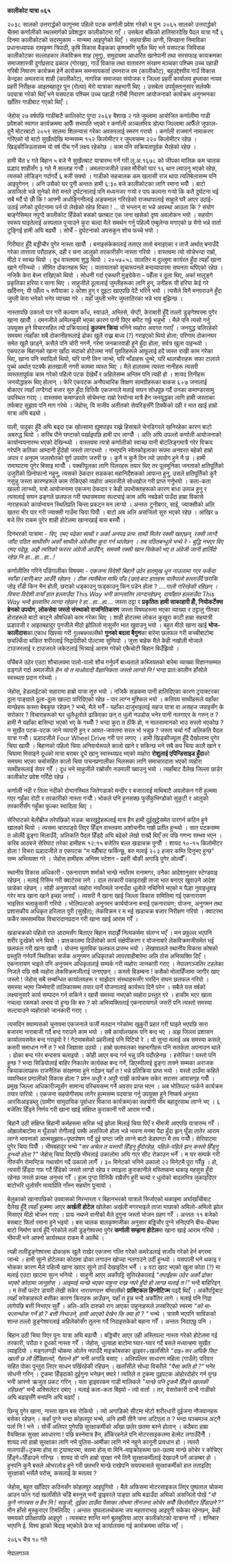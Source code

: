 **कालीकोट यात्रा ०६५**

२०३८ सालको उत्तरार्द्धको फागुनमा पहिलो पटक कर्णाली प्रवेश गरेको म पुनः २०६५ सालको
उत्तरार्द्धको चैतमा कर्णालीको स्थलमार्गको प्रवेशद्धार कालीकोटमा गएँ । उसबेला बाँकेको
हातिसारदेखि पैदल यात्रा गर्दै ६ दिनमा कालीकोटको सदरमुकाम - मान्ममा आइपुगेको थिएँ ।
सहयात्रीमा अग्नी, सिप्खाना निमाविका प्रधानाध्यापक रामकृष्ण त्रिपाठी, कृषि विकास
बैङ्कका कृष्णमणि भूर्तेल थिए भने यसपटक जिविसक कालीकोटका सल्लाहकार लेकविक्रम शाह
(मुगु), समुदायमा आधारित खानेपानी तथा सरसफाइ कायक्रमका समाजशास्त्री दुर्गाप्रसाद
ढकाल (गोरखा), गाउँ विकास तथा वातावरण संरक्षण मञ्चका पश्चिम उच्च पहाडी गरिबी
निवारण कार्यक्रम हेर्ने कार्यक्रम समनवयकर्ता दमनराज वम (कालीकोट), बहुउद्देश्यीय गाउँ
विकास केन्द्रका अमलराज शाही (कालीकोट), नागरिक समाजका संयोजक र जिल्ला प्रहरी
कार्यालय हुम्लाका नायव प्रहरी निरीक्षक आइतबहादुर पुन (रोल्पा) मेरो यात्राका सहभागी
थिए । उसबेला उपर्युक्तानुसार सर्लक्कै पदयात्रा गरेको थिएँ भने यसपटक पश्चिम उच्च पहाडी
गरीबी निवारण आयोजनाको कार्यक्रम अनुगमनका खाँतिर गाडीबाट गएको थिएँ ।

जेहोस् २७ वर्षपछि गाडीबाटै कालिकोट पुग्दा २०६४ बैशाख २ गते जुम्लामा आयोजित
कर्णालीमा गाडी प्रवेशको स्वागत कार्यक्रममा आफैँ सभापति भएको र कर्णाली अञ्चलभित्र
डोल्पा जिल्लामा आफैँले जुफाल-दुनै मोटरबाटो २०५९ सालमा शिलन्यास गरेका अवसरलाई स्मरण
गरायो । कर्णाली राजमार्ग नामाकरण गरिएको यो बाटो सुर्खेतदेखि मान्मसम्म १५२
किलोमीटर र जुम्लासम्म २२० किलोमीटर रहेछ । खिड्कीजिउलासम्म यो वर्ष पीच गर्ने लक्ष्य
रहेकोछ । काम पनि सक्रियतापूर्वक भैरहेको रहेछ ।

हामी चैत ४ गते बिहान ५ बजे नै सुर्खेतबाट यात्रारम्भ गर्ने गरी लु.अ.१६७८ को जीपका
मालिक कम चालक प्रल्हाद शाहीसँग ३ गते नै सल्लाह गर्‍यौँ। अमलराजजीले उन्नत मौरीको घार
१६ थान ल्याउनु भएको रहेछ, त्यसको लोडिङ्ग गर्दागर्दै ६ बजी सक्यो । गाडीको सहचालक
कम खलासी राज थापा त्यतिबेलासम्म पनि आइपुगेनन् । अनि उसैको घर पुगी अन्ततः हामी
६:३० बजे कालीकोटका लागि रमाना भयौँ । बाटो असजिलो भन्ने सुनेको मेरो मनले
दुर्घटनालाई पनि मध्यनजर गर्‍यो र पाप कल्पना गर्‍यो कि कतै दुर्घटना भई सबै मर्दै पो छौँ
कि ! आफ्नी अर्धाङ्गिनीलाई अङ्कमाल गरिरहेको राजथापालाई साहुले घरै आएर उठाई-उठाई
लगेको दुर्घटनामा पर्न पो लेखेको रहेछ विचरा ! \... पो भन्लान् वा भन्ने अवस्था आउला कि
? संयोग बाङ्गेसिमल नपुग्दै कालीकोट हिँडेको बसको छतबाट एक जना खसेको दृष्य अवलोकन भयो
। सहयोग स्वरूप घाइतेलाई अस्पताल पुर्‍याउने कुरा चल्दा मैले समर्थन गर्नु पहिल्यै एम्बुलेन्स
मगाएको छ भैगो भन्ने वार्ता टुङ्गिई हामी अघि बढ्यौँ । सोचेँ - दुर्घटनाको अपसकुन शोच
फच्चे भयो ।

गिरीघाट हुँदै बड्डीचौर पुगेर नास्ता खायौँ । बनाइसकेकालाई तताएर तातो बनाइएका र ताजै
अर्थात् बनाउँदै गरेका तात्ताता परौठाहरू, दही र चना आलुको तरकारीसँग नास्ता गरियो ।
वास्तवमा त्यो सोचेभन्दा राम्रो, मीठो र स्वच्छ थियो । दूध वास्तवमा शुद्ध थियो ।
२०५७÷५८ सालतिर म दुल्लुमा कार्यरत हुँदा त्यहाँ खाना खाने गरिन्थ्यो । सीमित दोकानहरू
थिए । यातायातको सुचारूपनले बन्दव्यापारमा सघनता थपिएको रहेछ । नजिकै केरा बेच्न
राखिएको थियो । सोधनी गर्दा एकथरी मुङ्ग्रेकेरा - पहेँला र ठूला थिए, अर्का मालुङ्गे
प्रकृतिका हरिया र साना थिए । साहुजीले ठूलालाई जुम्लीहरूका लागि हुन्, उनीहरू यी
हरिया केई गरे खाँदैनन्; यी पहेँला ५ रूपैयाका २ कोशा हुन् र दुइटा खाएपछि पेटै भरिने भयो
। त्यसैले यिनै मनपराउने हुँदा जुम्ली केरा भनेको भनेर व्याख्या गरे । यहाँ जुम्ली भनेर
जुम्लातिरका भन्ने भाव बुझिन्छ ।

नास्तापछि उकालो पार गरी कल्याण काँध, स्याउले, अम्लिसे, सेप्टी, केराबारी हुँदै तल्लो
डुङ्गेश्वरमा पुगेर खाना खायौँ । दमनजीले अमिलचुकी भएका कारण पानी पिएर बमीट गर्छु
भन्नुभो । मैले पनि त्यसो गर्नु उपयुक्त हुने विचारसहित त्यो प्रक्रियालाई **कुल्जन क्रिया**
भनिने व्यहोरा अवगत गराएँ । जनयुद्ध चलिरहेको समयमा त्यहाँका सबै दोकानीहरूलाई ढोका
खुलै राख्न बाध्य (?) गराइएको थियो होला; परिणाम दोकानघर समेत खुलै छाड्ने, कसैले पनि
चोरी नगर्ने, गरेमा जनकारवाही हुने हुँदा होला, सर्वत्र खुला पाइन्थ्यो । एकपटक बिहानको
खाना खाँदा सदाको होटेलमा नयाँ युवतिहरूले आफूलाई हदै व्यस्त राखी काम गरेका थिए, खाना
पनि स्वादिलो थियो, घरि पानी लिन जान्थे, घरि भाँडाहरू धुन्थे, घरि थालचौराहरू सफा
टालाले पुच्थे अर्थात् पटक्कै हातखाली नगरी काममा व्यस्त थिए । मैले हालसम्म त्यस्ता
नानीहरू त्यसरी व्यस्ततापूर्वक काम गरेको पहिलो पटक देखेथेँ र अहिलेसम्म अन्तिम पनि त्यही
हो । शायद तिनीहरू जनयोद्धाहरू थिए होलान् । फेरि एकपटक अनौपचारिक शिक्षण
सामग्रीहरूका बाकस ६÷७ जनालाई बोकाएर त्यहाँ लग्दैगर्दा बजार सुरु हुँदा वित्तिकै एकजनाले
मलाई सघन सोधपूछ गर्दै उनका कमाण्डरसामु उपस्थित गराए । वास्तवमा कमाण्डरले सोचेभन्दा
राम्रो रेस्पोन्स मात्रै हैन जनयुद्धका लागि हामी जस्ताका तर्फबाट सुझाव पनि माग गरेथे ।
जेहोस्, यि सजीव अतीतको सेयरिङ्सँगै ठिक्कैको दही र भात खाई हाम्रो यात्रा अघि बढ्यो ।

पाली, पादुका हुँदै अघि बढ्दा एक खोल्सामा ह्यूमपाइप राख्ने हिसाबले चेनडिगरले खनिरहेका
कारण बाटो अबरुद्ध थियो । करिब पौने घण्टाको पर्खाइपछि हामी पार लाग्यौँ । अलि अघि
उपल्लो कर्णाली आयोजनाको कार्यान्वयनारम्भ भएको देखिन्थ्यो । वास्तवमा त्यत्रो
कर्णालीको स्वाच्छ पानी बोटलिङ्गमात्रै गरेर विक्रय गरेपनि कतिका आम्दानी हुँदोहो जस्तो
लाग्दथ्यो । नभएपनि स्वेतकोइलाका रूपमा अनवरत बहेको हाम्रो अपार र अनुपम जलस्रोतको
पूर्ण उपयोग जरुरी छ । कुनै न कुनै दिन त्यो उपयोग हुने नै छ । हामी रामाघाटमा पुगेर
बिसाइ मार्‍यौँ । पक्कीपूलका लागि पिलरहरू तयार थिए तर पूलमूनिका जनताको क्षतिपूर्तिको
उजुरीको छिनोफानो नहुनु, त्यसको ठेकदार सडकका महानिर्देशकको आफन्त हुनु, उसले
क्षतिपूर्तिको कुरै नसुन्नु जस्ता कारणहरूले काम रोकिएको व्यहोरा अमलजीले सोधखोज गरी
प्राप्त गर्नुभयो । कता-कता खल्लो लाग्थ्यो, यत्रो आयोजनामा एकजना ठेकदार र केही
उपभोक्ताहरूको कारण बाधा उत्पन्न हुनु र त्यसलाई सघन ढङ्गले छलफल गरी यथासमयमा
सल्ट्याई काम अघि नबढेको पाउँदा हाम्रा विकासे नाराहरूको कार्यान्वयन स्थितिप्रति
चिन्ता प्रकट्न मन लाग्यो । अन्ततः टुनीबगर, साई, ज्याक्सीको अलि खतरा भीर पार गरी
ज्याक्सी गाउँमा चिया पियौँ । बाटो अब अलि असजिलो सुरु भएको रहेछ । आखिर ७ बजे तिर
राकम पुगेर शाही होटेलमा खानाखाई बास बस्यौँ ।

दिनभरको यात्रामा - *विए, एमए पढेका साथी र अर्का अनपढ प्रायः साथी मिलेर रक्सी
खाएछन्, रक्सी लाग्दै जाँदा पठित साथीसँग अर्को साथीले अंग्रेजीमा कुरा गर्न थालेछन् । तब
पठितबन्धुले भन्थे रे - बुद्धि नभएर विए एमए पढेछु, अझै त्यतिको फररर अंग्रेजी आउँदैन, समयमै
रक्सी खान सिकेको भए त अंग्रेजी जानी हालिँदो रहेछ नि हा\...हा\...हा\...!*

कर्णालीतिर गरिने पाँडेगालीका विषयमा - *एकजना विदेशी बिहानै उठेर हातमुख धुन
नाउलामा गएर फर्कंदा स्वाँडा (बारी)बाट आउँदै रहेछन् । ठीक त्यसैबेला माथि पाँड (छत)बाट
हातहरू पालैपालो हल्लाउँदै* छराकि जोइ राँडी किन भैन होली, छराको धड्काउनु फड्काउनु
किन पडेन होला ? \....*गाली गरिरहेकी रहिछन् । विचरा विदेशी वायाँ हात हल्लाउँदा
This Way भनी कान्लातिर लाग्दारहेछन्, दायाँहात हल्लाउँदा This Way भन्दै इत्लातिर
लाग्दा रहेछन् रे हा\...हा\...हा\....* जस्ता ठट्टा र **प्रकृतितः हामी साकाहारी
हौँ, नियोकर्टेक्स ब्रेनको उपयोग, लोकसेवा जस्तो संस्थाको राजनितिकरण** जस्ता विषयहरूमा
भएका व्याख्या र ठट्टालु गीतका होराहरूले बाटो काट्ने औषधिको काम गरेका थिए । शाही
होटलमा लोकल कुखुरा काटी हाम्रा सहयात्री प्रल्हादजी र आइतबहादुर पुनजीले मीठो
झोलिलो मासुसँग भात खुवाउनु भयो । बहुत मीठो खाना खाई **भोज-कालीदास**का एकाध
खिस्सा गरी *गुलबकावली*को **गुनको बदला बैगुन**का बारेमा छलफल गरी कच्चीबाटोमा
छचल्किँदा थकित शरीरलाई निद्रादेवीको पोल्टामा सुम्पियो । जुत्ता बाहेक मैले केही नखोली
मोजाले टाउजरलाई र टाउजरले जकेटलाई भित्र्याई आराम गरेको एकैचोटी बिहान बिउँझियो ।

पाँचैबजे उठेर एउटा शौचालयमा पालो-पालो शौच गर्नुपर्ने बाध्यताले कब्जियतको बारेमा
व्याख्या विज्ञानसम्मत ढङ्गले गर्दा अमलजीले *हैन यो त माओवादी वैज्ञानिकता जस्तो लाग्यो
नि* *!* भन्दा प्रात:कालीन हाँसोले स्वस्थता प्रदान गरेथ्यो ।

जेहोस्, हेडलाईटको सहारामा हाम्रो यात्रा सुरु भयो । नजिकै सडकमा पानी हालिदिएका
कारण ट्रयाक्टरका ठूला पाङ्ग्राले ठूला-ठूला खाल्टा पारिदिएको रहेछ - पार लाग्न मुश्किल
भयो । कतिपय साथीहरूले यहाँका मान्छेहरू कस्ता बेबकुफ रहेछन् ? भन्थे, मैले भनेँ - यहाँका
दाजुभाइलाई सहज यात्रा वा असहज जवाइसँग के सरोकार ? विचाराहरूको घर धुलैधुलोले
ढाकिएका छन् त धुलो नउडोस् भनेर पानी नलगाएर के गरुन् त ? हामी नै यहाँका बासिन्दा
भएको भए के गथ्यौँ ? भन्दा कुरा त ठीकै हो, न मालसामानको भाउ सस्तो भएकोछ ? न सुर्खेत
पटक-पटक जाने व्यापारी हुन् र आवत-जावतमा सरल भो भन्नुछ ? जस्ता चर्चा गर्दै अलिकति
पैदल यात्रा गर्‍यौँ। प्रल्हादजीले Four Wheel Drive गरी पार लगाए । हामी खिड्कीज्यूला
हुँदै दैखोलामा पुगेर चिया खायौँ । बिहानको पहिलो चिया अनिवार्यरूपले कालो खाने र
सकिन्छ भने सबै कप चिया कालै खाने र चियामा मिसाइने दूधको मात्रा बराबर दूधै खानु
स्वास्थ्यप्रद भएको व्यहोरा **रोशुलाई एपिन्डिसाइड हुँदा**को समयमा भएका चर्चासहित
कालो चिया पाचनप्रणालीका भिलसका लागि समाचारदाता भएको व्यहोरा साथीहरूलाई सेयर
गरेँ । दूध भने साहुजीले राम्रोसँग नउमाली ख्वाउनु भयो । त्यहाँबाट दैलेख जिल्ला छाडेर
कालीकोट प्रवेश गरिँदो रहेछ ।

कर्णाली नदी र तिला नदीको दोभानस्थित जितेगडाको मन्दीर र बजारलाई माथिबाटै
अवलोकन गरी हुल्ममा गएर गहुँका रोटी र तरकारीको नास्ता गर्‍यौँ। भोकले पनि हुनसक्छ
फुर्सेकुभिण्डोको सुकुटी र आलुको तरकारीसँग गहुँका फुल्का स्वादिला थिए ।

सेरिघाटको बेलीब्रीज तरेपछिको सडक चारखुट्टेहरूलाई मात्र हैन हामी दुईखुट्टेसमेत पारगर्न
कठिन हुने खालको थियो । त्यसमा चारपाङ्ग्रे लिएर हिँड्न वास्तवमा अशोचनीय गाह्रो
प्रतीत हुन्थ्यो । सात पटकसम्म त ओर्लंदै ढुङ्गा मिलाउँदै, अलिकति पैदल हिँड्दै अघि बढेको
लेखो राख्दै थिएँ तर पछि गणना सम्भव भएन । करिब आठबजे सेरिघाट तरेका हामीहरू १२:१५
बजेतिर बल्ल खडाचक्र पुग्यौँ । शायद १०-१५ किलोमीटर होला ! विचरा प्रल्हादजीले त
एकपटक "म यहीँबाट फर्किन्छु, बरु मलाई २÷३ हजार कम्ति दिनुभए हुन्छ" सम्म अभिव्यक्त गरे
। जेहोस् हामीहरू अन्तिम स्टेशन - प्रहरी चौकी अगाडि पुगेर ओर्ल्यौँ।

स्थानीय विकास अधिकारी - एकनारायण शर्माको भान्छे नयाँराम रानामगर, उनैका
आदेशानुसार स्टेण्डवाइ रहेछन् । मलाई रिसिभ गरी क्वार्टरमा लगे । दाल तरकारी पकाइराखी
ताजा भात बनाएर खुवाउने आदेश छाडेका रहेछन् । सोही अनुसारको व्यहोरा नयाँरामले जनाउँदा
धूलोले नचिनिने भएको म पैल्हा नुवाइधुवाइ गरेर मात्र खाना खाने इच्छा जनाएँ । त्यसरी नै
खाना खाई जिल्ला विकास समितिमा गई एकनारायण भाइसित भलाकुसारी गरियो ।
भोलिपल्टको अनुगमन कार्ययोजना बनाई एकनारायण; योजना, अनुगमन तथा प्रशासकीय अधिकृत
हरिलाल पुरी (सुर्खेत); लेकविक्रम र म भई खडाचक्र बजार निरीक्षण गरियो । क्वाटरमा
फर्केर समसामयिक विचारादानप्रदान गरी खाना खाई आराम गरेँ ।

खडाचक्रको पहिलो रात आरामसँग बिताएर बिहान सदाझैँ नित्यकर्ममा संलग्न भएँ । मन प्रफुल्ल
भएपनि शरीर दुःखेको भने थियो । प्रातःकालमा दिउँसोको कार्य संक्षेपीकरण र योजनाबारे
लेकविक्रमजीसमेत भई छलफल गरी खाना खायौँ । योजना मुताविक छलफल प्रारम्भ भयो ।
लेखापालले स्थानीय विकास कोषको प्रस्तुति गर्नपर्ने स्थितिका सर्जक अनुगमन अधिकृतको
लापरवाहीबारेमा अलि ठोस अभिव्यक्ति दिएँ । एकनारायण भाइले पनि अनुगमन अधिकृतलाई
सम्पर्क गरी व्यहोरा जानकारी गराए । नेपालगञ्जतिर टहलेका निजले पछि सबै व्यहोरा
लेकविक्रमजीलाई जनाएछन् । कस्तो बिडम्बना ! कसैको मोलाहिँजामा जागीर खाए जस्तो !
जेहोस् सबै सम्बन्धित कार्यालयहरू र साझेदार संस्थाहरूसँग भरदिन सघन छलफल गरियो । समस्या
भएमा जिम्मेवारी तालिकासम्म तयार पार्ने योजनालाई कार्यरूप दिनै परेन । सबैले यस वर्षको
लक्ष्यानुसारै कार्य सम्पादन गर्न सकिने र खासै समस्या नभएको व्यहोरा प्रस्तुत गरे । हाकीम
भएर खाता नचल्दा रकमको अभाव पो हुन्छ कि बरु ? को अभिव्यक्तिलाई एकनारायणले जसरी
पनि त्यस्तो समस्या सल्ट्याउने व्यहोराको जानकारी गराए ।

त्यसदिन क्याम्पसको चुनावमा एकजनाले फर्जी मतदान गरेकोमा खुकुरी प्रहार गरी घाइते
भएपछि सारा बजारमा नाराबाजी गर्दै बन्द गराउने काम भयो । सबै कार्यालयहरू पनि बन्द
भए । अझ जिल्ला प्रशासन कार्यालयसमेत बन्द गराइयो रे ! गेटमाबसेको प्रहरीलाई पनि
पिटियो रे । यो सुन्दा मलाई अब समस्या कसले, कसरी समाधान गर्ने त ? भन्ने जिज्ञासा
उठ्यो । हाम्रो छलफलका सहभागीहरू पनि सतर्कता अपनाउन थाले । ढोका बन्द गरेर बन्दसत्र
चलाइयो । कोही आएर बन्द गर्न भन्नु पनि पर्दोरहेनछ । हत्तेरिका ! यस्तो पनि हुन्छ ?
भन्दा सिडियोलाई बाहिर निकालेर कार्यकक्ष बन्द गर्ने, डिएस्पीलाई ढुङ्गा ताक्ने सम्मका
अराजक क्रियाकलापहरू राजनैतिक संरक्षणमा हुने गर्दछन् यहाँ त ! भन्ने प्रतिक्रिया प्राप्त
भयो । यस्तो ठाउँमा कहिले व्यवस्थित प्रणालीको विकास होला ? प्रश्न अधुरै र अपुरै राखी
कार्यक्रम सकेर सरासर आवासगृह गयौँ । प्रमुख जिल्ला अधिकारीज्यूसँग सामान्य परिचयसम्म
गर्ने अवसर प्राप्त भएन । अब भोलिपल्ट फर्कने कार्यक्रम तयार पारियो । एकजना
सहयोगीसाथ लागेर हुल्मसम्म पदयात्रा गर्नु उपयुक्त हुने निष्कर्ष अनुरूप आरसिआइडब्लु (ग्रामीण
सामुदायिक पूर्वाधार विकास कार्यक्रम)का सहयोगी भीम बहादुरसाथ लाग्ने भए । ६ बजेतिर
हिँड्ने निर्णय गरी खाना खाई संक्षिप्त कुराकानी गरी आराम गर्‍यौँ।

बिहानै उठी संक्षिप्त बिहानी कर्महरूमा सरिक भई झोला मिलाई चिया पिएँ र भीमजी
आएपछि यात्रारम्भ गरेँ । ओह्रालोबाटोमा म घुँडाको रोगीलाई पक्कै असजिलो होला भन्ने
भावना मनमा पैदा हुँदा झन् घुँडा तातेर आराम लाग्ने भावनाको आत्मसुझाव÷पृष्ठपोषण गर्दै दुई
घण्टा जति लाग्ने बाटो डेडघण्टा मै तय गर्‍यौँ। सेरिघाटमा पुगेर चिया पियौँ । भीमबहादुर
भन्थे *"सर अचेल त यस्तरी हिँड्नु हुँदोरहेछ, पहिले-पहिले झन् कस्तो हिँड्नु हुन्थ्यो होला ?"*
जेहोस् चिया पिएपछि भीमलाई उकालोमा अघि गएर सीट रोकाउन भनेँ । म घर सम्पर्क गरी
नीरुसँग रोमान्टिक गथासोग गर्दै उकालो लागेँ । ३० मिनेटको भनिने उकालो २२ मिनेटमै पूरा
गरेँछु । हो, त्यसरी हिँड्दा गफ गर्दै हिँडेको जस्तो लाग्दो रहेछ र रमाइला कुराकानीले
मस्तिष्कमा थकाइ महसुस हुँदो रहेनछ जस्तो प्रत्यक्ष अनुभव गरेँ । हुल्म पुग्दा वित्तिकै राम्रैसँग
हुरी चल्यो र धुलोको बादलभित्र लुकाइदिएर बाटोभरि धुलोसँग मायाप्रिति गाँस्न सहयोग
पुर्‍यायो ।

बेलुकाको खानापछिको उपवासको निरन्तरता र बिहानभरको यात्राले सिर्जाएको थकाइमा
अर्घाखाँचीबाट दैलेख हुँदै त्यहाँ हुल्ममा आएर **अर्खली होटेल** खोलेका अर्खली मगरभाइले
ताजा माछाको अमिलो-अमिलो झोल मिसाएर मीठो भोजन गराए । प्रायः नथप्ने वानीको मैले
दुगुना जस्तो भोजन ग्रहण गरेँ । अन्ततः ११ बजेको बसबाट फिर्ता रमाना हुने भइयो । बस
चालक बालकृष्णजीका अनुसार बड्डिचौर पुग्ने भनिएपनि बीच-बीचमा बाटो निर्माण कार्य हुँदै
गरेकोले तली डुङ्गेश्वरमा पुगेर **कर्णाली सम्झना होटेल**मा खाना खाई आराम गरियो ।
भीमजी भने आफ्नो कार्यस्थल राकम मै आर्लेथे ।

त्यही तलीडुङ्गेश्वरमा ढोकाहरू खुलै राखेर एकजना गल्ति गरेको कमरेडलाई सजाँय गरेको हेर्न
बगरमा जान्थे । हामी सुत्ने होटेलका कोठामा ढोका लगाउन खोज्दा नलगाउने उर्दी हुन्थ्यो ।
यसपाली भने थकाइ र भोकका कारण मैले पहिल्यै खाना खाएर सुत्ने ठाउँ देखाइदिन भनेँ । ४
वटा खाट भएको खुला कोठा (?) मा मलाई एउटा खाटमा सुत्न भनियो । साहुनी आएर
अर्कोपट्टि सुतिरहेकालाई *"तपाईंहरू उठेर अर्को ढोका भएको कोठामा जानुहोस् । आइमाई
मान्छे भएका पाहुना राख्न नपरे हुँदो हो लाग्छ मलाई त !"* भन्दै बाहिरिइन् । म तेर्सो
पल्टेर डायरी लेखी सकेर *नारायणदत्त श्रीमाली*को **प्राक्टिकल हिप्नोटिज्म** पढ्दै थिएँ
। अर्कोपट्टिबाट त्यहाँ सरेकाहरूले बत्तीका कारण किराहरू आउँछन्, यहाँ त हुन्न भन्दै
अर्कोतिर लागे । मलाई पनि निद्रा लागेपछि बत्ती निभाएर सुतेँ । अलि-अलि दारुको राग
आएका पाहुनाहरूले लरबरिएको स्वरमा *"को मा-फलान्थोक गर्ने हो ? बत्ती निभाउने, हामी
आएको देखेन कि क्या हो ? "* भन्थे । त्रासमै भएपनि साविकको शान्त तल्लो डुङ्गेश्वरलाई
अहिलेकोसँग तुलना गर्दै निदाइसकेको बहाना गरेँ । अन्ततः निदाएछु पनि ।

बिहान उठी चिया पिएर पुनः यात्रा अघि बढायौँ । बड्डिचौर आएर उही अस्तिपल्ट नास्ता
गरेको होटेलमा गई तरकारी, परौठा र दूधको नास्ता गरेँ । जेहोस्, धुल्याहा बाटोमा
घ्यार-घ्यार गर्दै बसले मध्यान्हमा सुर्खेत ल्याइदियो । मङ्गलगढी चोकमा ओर्लन नपाउँदै
माइक्रोबसका ड्राइवर÷खलाँसीले *"दाइ÷सर अघिकै सिट खाली छ लौ हिँडिहाल्यो, गैहाल्ने
हो"* भनी अगाडि बसाए । अलिपल्तिर साधारण महिला (गाउँले) परिवार सहित पोका
पुन्तुरा लिएर साधन पर्खिरहेकी रहिछन् । खलाँसीले सोध्दा विचरीले *"पैसा कति हो ?"*
भनेर सोधनी गरिन् । ट्रकमा हिँड्दाको दुईगुना भनेछन् क्यारे ! त्यतिले त ट्रकमा दुइपटक
ओहोरदोहोर गर्न पुग्छ भनी आफ्नो ऋजुता प्रकट गरिन् । यता ड्राइवरकम गाडी मालिकले
*"मान्छे पनि ट्रकमै हिँड्ने खालकी रहिछस्"* भन्दै अक्सिलेटर दबाए । मलाई कता-कता
बिझ्यो - त्यो वार्ता । तर, वेसरोकारी ठान्दै गाडीको अघि बढाइसँगै मनपनि अघि बढाएँ ।

छिन्चु पुगेर खाना, नास्ता खान बस रोकियो । त्यो अगाडिको सीटमा मोटो शरीरधारी
दुईजना नौजवानहरू बसेका रहेछन् । कहाँ पुग्ने भन्दा कोहलपुर भन्थे, अनि हामी तीनै जना
अटिएला त ? भन्दा घञ्चमञ्च अट्नै पर्ला नि ! भने । सोचेँ अलिपर पुगेपछि सुरक्षाकर्मीको
आँखा छलेर छतमा बस्ने होलान् । कठैबरा हाम्रा वैयक्तिक सुरक्षा अवधारणा ! पछि बस्नेमात्र
हैन, हाँकिरहनेले पनि मोटरसाइकलमा हेल्मेट लगाउँदैनौँ । शायद त्यो हाम्रो सुरक्षाका लागि
नभै पुलिस-आर्मीका लागि नभै नहुने कानूनी प्रावधान हो । त्यस्तै मालगाडी÷ट्रकमा होस् वा
ट्रयाक्टरमा, बसमा होस् वा मिनि-माइक्रोहरूमा छत-छतमा मान्छे कोचेर र कोचिएर
हिँड्ने÷हिँडाउने गरिन्छ । शायद यो पनि हाम्रो सुरक्षा नभै तिनै सुरक्षाकर्मीलाई देखाउनै
पर्ने आडम्बर हो । हुनपनि कुनै बसले ओभरलोड हुने गरी छतभरि मान्छे राखेपनि सयपचासले
सुरक्षाकर्मीको हात तताइदिए सुरक्षाको भर्सेलै परोस्, कसलाई के मतलव ?

जेहोस्, बहुत खाँदिएर कठिनसँग कोहलपुर आइपुगियो । मैले अफिसमा मोटरसाइकल लिएर पुष्पलाल
चोकमा आउन फोन गर्दा खलाँसीले चाँडै बस्नुस् भन्दै ड्राइवरले पाङ्ग्रा अघि बढाउँदा अघिको
असजिलो पोखें *"यो कुनै नगरबस त हैन नि ! साहुजी, दुईका ठाउँमा पैसाका लोभमा तीनजना
कोचेर सयौँ किलोमीटर हिँडाउने ?"* मौन हाँसो मुस्कुराएर टिमलिदिए । अन्ततः
पुष्पलालचोकमा जय महताराभाइ आइपुगी सकेका रहेनछन्, केही समयको प्रतिक्षापछि आइपुगे ।
त्यसबाट शान्ति मार्ग बुलबुलिया आएर कालीकोटको यात्रान्त गरेँ । शनिबार भएपनि ई.
विश्व झाको बिदाइ भएकोले फ्रेस भई कार्यालयमा गई कार्यक्रममा सरिक भएँ ।

२०६५ चैत्र १० गते

नेपालगञ्ज
